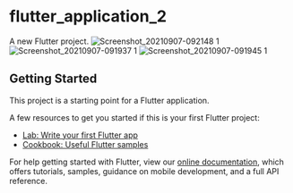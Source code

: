 # flutter_application_2

A new Flutter project.
![Screenshot_20210907-092148 1](https://user-images.githubusercontent.com/43495147/132318063-32dccdd8-55a9-4eab-a177-00f39ab69c23.jpg)
![Screenshot_20210907-091937 1](https://user-images.githubusercontent.com/43495147/132318231-86e3f334-fe8d-4c60-9605-94c89dd8cb6e.jpg)
![Screenshot_20210907-091945 1](https://user-images.githubusercontent.com/43495147/132318270-1c8a369b-ccd2-45fa-8487-babd3dac75f5.jpg)


## Getting Started

This project is a starting point for a Flutter application.

A few resources to get you started if this is your first Flutter project:

- [Lab: Write your first Flutter app](https://flutter.dev/docs/get-started/codelab)
- [Cookbook: Useful Flutter samples](https://flutter.dev/docs/cookbook)

For help getting started with Flutter, view our
[online documentation](https://flutter.dev/docs), which offers tutorials,
samples, guidance on mobile development, and a full API reference.
